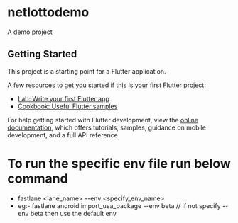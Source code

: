# netlottodemo

A demo project

## Getting Started

This project is a starting point for a Flutter application.

A few resources to get you started if this is your first Flutter project:

- [Lab: Write your first Flutter app](https://docs.flutter.dev/get-started/codelab)
- [Cookbook: Useful Flutter samples](https://docs.flutter.dev/cookbook)

For help getting started with Flutter development, view the
[online documentation](https://docs.flutter.dev/), which offers tutorials,
samples, guidance on mobile development, and a full API reference.


# To run the specific env file run below command
- fastlane <platform> <lane_name> --env <specify_env_name>
- eg:- fastlane android import_usa_package --env beta // if not specify --env beta then use the default env

